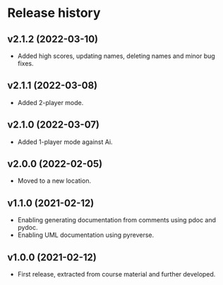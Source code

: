 Release history
========================

v2.1.2 (2022-03-10)
------------------------
* Added high scores, updating names, deleting names and minor bug fixes.

v2.1.1 (2022-03-08)
------------------------
* Added 2-player mode.


v2.1.0 (2022-03-07)
------------------------
* Added 1-player mode against Ai.


v2.0.0 (2022-02-05)
------------------------

* Moved to a new location.


v1.1.0 (2021-02-12)
------------------------

* Enabling generating documentation from comments using pdoc and pydoc.
* Enabling UML documentation using pyreverse.



v1.0.0 (2021-02-12)
------------------------

* First release, extracted from course material and further developed.
